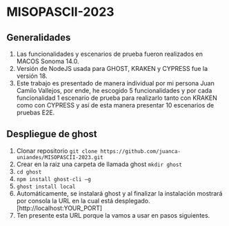 # MISOPASCII-2023
## Generalidades 
1. Las funcionalidades y escenarios de prueba fueron realizados en MACOS Sonoma 14.0.
2. Versión de NodeJS  usada para GHOST, KRAKEN y CYPRESS fue la versión 18.
3. Este trabajo es presentado de manera individual por mi persona Juan Camilo Vallejos, por ende, he escogido 5 funcionalidades y por cada funcionalidad 1 escenario de prueba para realizarlo tanto con KRAKEN como con CYPRESS y así de esta manera presentar 10 escenarios de pruebas E2E.  

## Despliegue de ghost
1. Clonar repositorio ```git clone https://github.com/juanca-uniandes/MISOPASCII-2023.git```
2. Crear en la raiz una carpeta de llamada ghost ```mkdir ghost```
3. ```cd ghost```
4. ```npm install ghost-cli –g```
5. ```ghost install local```
6. Automáticamente, se instalará ghost y al finalizar la instalación mostrará por consola la URL en la cual está desplegado. [http://localhost:YOUR_PORT]
7. Ten presente esta URL porque la vamos a usar en pasos siguientes. 
